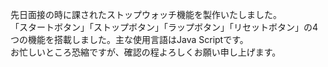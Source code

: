 先日面接の時に課されたストップウォッチ機能を製作いたしました。<br>
「スタートボタン」「ストップボタン」「ラップボタン」「リセットボタン」の4つの機能を搭載しました。主な使用言語はJava Scriptです。<br>
お忙しいところ恐縮ですが、確認の程よろしくお願い申し上げます。
